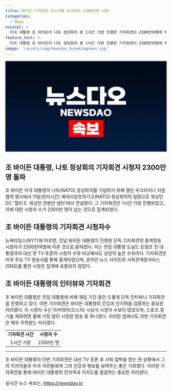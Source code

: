 ```yaml
---
title: 바이든 기자회견 오스카를 능가하는 2300만명 시청
categories:
  - News
excerpt: >
  미국 대통령 조 바이든이 나토 정상회의 중 1시간 가량 진행한 기자회견이 2300만여명에 이르는 시청자를 기록하며 트럼프 전 대통령과의 대선 토론을 상회했다. 이는 아카데미 시상식 시청자보다 많은 것으로 전해졌으며, 바이든 대통령의 재임 기간 동안 단독 인터뷰나 기자회견이 드물었던 만큼 이번 기자회견은 그의 건강과 인지력을 검증하는 중요한 시점이었다.
feature_text: >
  미국 대통령 조 바이든이 나토 정상회의 중 1시간 가량 진행한 기자회견이 2300만여명에 이르는 시청자를 기록하며 트럼프 전 대통령과의 대선 토론을 상회했다. 이는 아카데미 시상식 시청자보다 많은 것으로 전해졌으며, 바이든 대통령의 재임 기간 동안 단독 인터뷰나 기자회견이 드물었던 만큼 이번 기자회견은 그의 건강과 인지력을 검증하는 중요한 시점이었다.
image: '/assets/img/newsdao_breakingnews.jpg'
---
```


<p><img src="/assets/img/newsdao_breakingnews.jpg" alt="koreaapp 속보" /></p>

<h2 data-ke-size="size28">조 바이든 대통령, 나토 정상회의 기자회견 시청자 2300만명 돌파</h2>

<p data-ke-size="size16">조 바이든 미국 대통령이 나토(NATO) 정상회의를 기념하기 위해 열린 우크라이나 지원 협약 행사에서 11일(현지시간) 북대서양조약기구(NATO) 정상회의의 일환으로 워싱턴 DC '월터 E. 워싱턴 컨벤션 센터'에서 연설했다. 그 기자회견은 1시간 가량 진행되었고, 이에 대한 시청자 수가 2300만 명이 넘는 것으로 집계되었다.</p>

<h2 data-ke-size="size24">조 바이든 대통령의 기자회견 시청자수</h2>

<p data-ke-size="size16">뉴욕타임스(NYT)에 따르면, 전날 바이든 대통령이 진행한 단독 기자회견의 중계방송 시청자가 2300만여명에 이른 것으로 밝혀졌다. 이는 전임 대통령 도널드 트럼프 전 대통령과의 대선 첫 TV 토론의 시청자 수와 비교해서도 상당히 높은 수치이다. 기자회견은 미국 주요 TV 방송사를 통해 중계되었으며, 온라인 뉴스 사이트와 사회관계망서비스(SNS)를 통한 시청은 집계에 포함되지 않았다.</p>

<h2 data-ke-size="size24">조 바이든 대통령의 인터뷰와 기자회견</h2>

<p data-ke-size="size16">조 바이든 대통령은 전임 대통령에 비해 재임 기간 동안 드물게 단독 인터뷰나 기자회견을 진행하고 있다. 이번 기자회견은 바이든 대통령의 건강과 인지력을 검증하는 중요한 자리였다. 이 시청자 수는 아카데미(오스카) 시상식 시청자 수보다 많았으며, 스포츠 경기를 제외하면 올해 가장 많이 시청된 방송 중 하나였다. 이러한 점에서도 이번 기자회견은 매우 주목받는 자리였다.</p>

<table>
    <tr>
        <td style="text-align: center; height: 17px;"><b>기자회견 시간</b></td>
        <td style="text-align: center; height: 17px;"><b>시청자 수</b></td>
    </tr>
    <tr>
        <td style="text-align: center; height: 17px;">1시간 가량</td>
        <td style="text-align: center; height: 17px;">2300만 명</td>
    </tr>
</table>

<hr>

<p data-ke-size="size16">조 바이든 대통령의 이번 기자회견은 대선 TV 토론 후 사퇴 압박을 받는 현 상황에서 그의 지지자들과 미국 국민들에게 그의 건강과 행보를 보여주는 좋은 기회였다. 이러한 기자회견을 통해 바이든 대통령의 인지력과 지지도를 점검하는 중요한 자리였다.</p>
실시간 뉴스 속보는, <a href="https://newsdao.kr" rel="dofollow">https://newsdao.kr</a>


